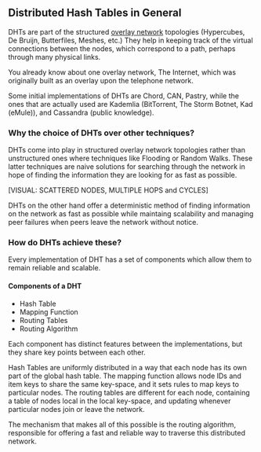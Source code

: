 ## Distributed Hash Tables in General

DHTs are part of the structured [overlay network](https://en.wikipedia.org/wiki/Overlay_network 'Overlay Network on Wikipedia') topologies (Hypercubes, De Bruijn, Butterfiles, Meshes, etc.) They help in keeping track of the virtual connections between the nodes, which correspond to a path, perhaps through many physical links.

You already know about one overlay network, The Internet, which was originally built as an overlay upon the telephone network.

Some initial implementations of DHTs are Chord, CAN, Pastry, while the ones that are actually used are Kademlia (BitTorrent, The Storm Botnet, Kad (eMule)), and Cassandra (public knowledge).

### Why the choice of DHTs over other techniques?

DHTs come into play in structured overlay network topologies rather than unstructured ones where techniques like Flooding or Random Walks. These latter techniques are naive solutions for searching through the network in hope of finding the information they are looking for as fast as possible.

[VISUAL: SCATTERED NODES, MULTIPLE HOPS and CYCLES]

DHTs on the other hand offer a deterministic method of finding information on the network as fast as possible while maintaing scalability and managing peer failures when peers leave the network without notice.

### How do DHTs achieve these?

Every implementation of DHT has a set of components which allow them to remain reliable and scalable.

#### Components of a DHT

- Hash Table
- Mapping Function
- Routing Tables
- Routing Algorithm

Each component has distinct features between the implementations, but they share key points between each other.

Hash Tables are uniformly distributed in a way that each node has its own part of the global hash table. The mapping function allows node IDs and item keys to share the same key-space, and it sets rules to map keys to particular nodes. The routing tables are different for each node, containing a table of nodes local in the local key-space, and updating whenever particular nodes join or leave the network.

The mechanism that makes all of this possible is the routing algorithm, responsible for offering a fast and reliable way to traverse this distributed network.
